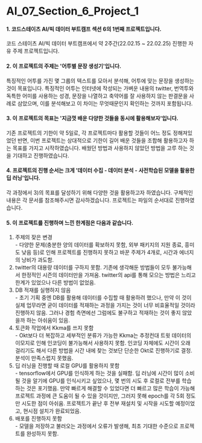 # AI_07_Section_6_Project_1
#### 1. 코드스테이츠 AI/빅 데이터 부트캠프 섹션 6의 1번째 프로젝트입니다.  
코드 스테이츠 AI/빅 데이터 부트캠프에서 약 2주간(22.02.15 ~ 22.02.25) 진행한 자유 주제 프로젝트입니다.

#### 2. 이 프로젝트의 주제는 '어투별 문장 생성기'입니다.  
특징적인 어투를 가진 몇 그룹의 텍스트를 모아서 분석해, 어투에 맞는 문장을 생성하는 것이 목표입니다. 특징적인 어투는 인터넷에 작성되는 가벼운 내용의 twitter, 번역투와 독특한 어미를 사용하는 성경, 문장을 나열하고 축약어를 잘 사용하지 않는 판결문을 사례로 삼았으며, 이를 분석해보고 이 차이는 무엇때문인지 확인하는 것까지 포함됩니다.

#### 3. 이 프로젝트의 목표는 '지금껏 배운 다양한 것들을 동시에 활용해보자'입니다.  
기존 프로젝트의 기한이 약 5일로, 각 프로젝트마다 활용할 것들이 어느 정도 정해져있었던 반면, 이번 프로젝트는 상대적으로 기한이 길어 배운 것들을 조합해 활용하고자 하는 목표를 가지고 시작하였습니다. 배웠던 방법과 사용하지 않았던 방법을 고루 하는 것을 기대하고 진행하였습니다.

#### 4. 프로젝트의 진행 순서는 크게 '데이터 수집 - 데이터 분석 - 사전학습된 모델을 활용한 딥 러닝'입니다.  
각 과정에서 3)의 목표를 달성하기 위해 다양한 것을 활용하고자 하였습니다. 구체적인 내용은 각 문서를 참조해주시면 감사하겠습니다. 프로젝트는 파일의 순서대로 진행하였습니다.

#### 5. 이 프로젝트를 진행하며 느낀 한계점은 다음과 같습니다.  
  1. 주제의 잦은 변경  
    - 다양한 문제(충분한 양의 데이터를 확보하지 못함, 외부 패키지의 지원 종료, 흥미도 낮음 등)로 인해 프로젝트를 진행하지 못하고 바꾼 주제가 4개로, 시간과 에너지의 낭비가 과도함.  
  2. twitter의 대용량 데이터를 구하지 못함. 기존에 생각해둔 방법들이 모두 불가능해서 한정적인 시즌의 데이터만을 가져옴. twitter의 api를 통해 모으는 방법은 느리고 한계가 있었으나 다른 방법이 없었음.  
  3. DB 적재를 실행하지 않음  
    - 초기 기획 중엔 DB를 활용해 데이터를 수집할 때 활용하려 했으나, 만약 이 것이 실제 업무라면 굳이 데이터를 적재하는 과정을 가지는 것이 너무 비효율적일 것이라 진행하지 않음. 그러나 경험 측면에선 그럼에도 불구하고 적재하는 것이 좋지 않았을까 하는 아쉬움이 있음.
  4. 토큰화 작업에서 Kkma를 쓰지 못함  
    - Okt보다 더 복잡하고 세부적인 분류가 가능한 Kkma는 추정컨대 트윗 데이터의 이모지로 인해 인코딩이 불가능해서 사용하지 못함. 인코딩 자체에도 시간이 오래 걸리기도 해서 다른 방법을 시간 내에 찾는 것보단 단순한 Okt로 진행하기로 결정. 분석이 만족스럽지 못했음.
  5. 딥 러닝을 진행할 때 로컬 GPU를 활용하지 못함  
    - tensorflow에서 GPU를 인식하게 하는 것을 실패함. 딥 러닝에 시간이 많이 소비될 것을 알기에 GPU를 인식시키고 싶었으나, 몇 번의 시도 후 로컬로 전부를 학습하는 것은 포기했음. 만약 빠르게 해결할 수 있었다면 더 빠르고 많은 학습이 가능해 프로젝트 과정에 큰 도움이 될 수 있을 것이지만, 그러지 못해 epoch를 각 5회 정도만 시도한 점이 아쉬움. 프로젝트가 끝난 후 전부 재설치 및 시작을 시도할 예정이었고, 현시점 설치가 완료되었음.
  6. 배포를 진행하지 못함  
    - 모델을 저장하고 불러오는 과정에서 오류가 발생해, 최초 기대한 수준으로 프로젝트를 완성하지 못함.

